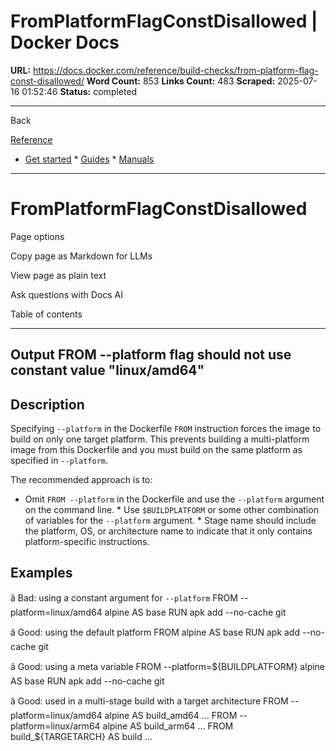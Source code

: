 # FromPlatformFlagConstDisallowed | Docker Docs

**URL:** https://docs.docker.com/reference/build-checks/from-platform-flag-const-disallowed/
**Word Count:** 853
**Links Count:** 483
**Scraped:** 2025-07-16 01:52:46
**Status:** completed

---

Back

[Reference](https://docs.docker.com/reference/)

  * [Get started](https://docs.docker.com/get-started/)   * [Guides](https://docs.docker.com/guides/)   * [Manuals](https://docs.docker.com/manuals/)

* * *

# FromPlatformFlagConstDisallowed

Page options

Copy page as Markdown for LLMs

View page as plain text

Ask questions with Docs AI

Table of contents

* * *

## Output               FROM --platform flag should not use constant value "linux/amd64"

## Description

Specifying `--platform` in the Dockerfile `FROM` instruction forces the image to build on only one target platform. This prevents building a multi-platform image from this Dockerfile and you must build on the same platform as specified in `--platform`.

The recommended approach is to:

  * Omit `FROM --platform` in the Dockerfile and use the `--platform` argument on the command line.   * Use `$BUILDPLATFORM` or some other combination of variables for the `--platform` argument.   * Stage name should include the platform, OS, or architecture name to indicate that it only contains platform-specific instructions.

## Examples

â Bad: using a constant argument for `--platform`               FROM --platform=linux/amd64 alpine AS base     RUN apk add --no-cache git

â Good: using the default platform               FROM alpine AS base     RUN apk add --no-cache git

â Good: using a meta variable               FROM --platform=${BUILDPLATFORM} alpine AS base     RUN apk add --no-cache git

â Good: used in a multi-stage build with a target architecture               FROM --platform=linux/amd64 alpine AS build_amd64     ...          FROM --platform=linux/arm64 alpine AS build_arm64     ...          FROM build_${TARGETARCH} AS build     ...